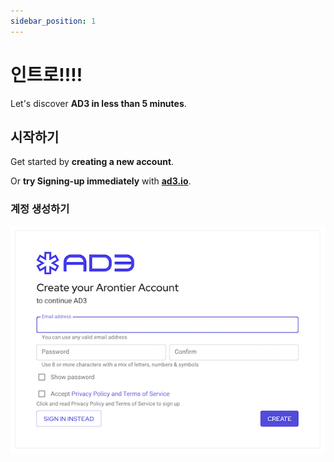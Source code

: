 ```yaml
---
sidebar_position: 1
---
```


# 인트로!!!!

Let's discover **AD3 in less than 5 minutes**.

## 시작하기

Get started by **creating a new account**.

Or **try Signing-up immediately** with **[ad3.io](https://ad3.io)**.

### 계정 생성하기

![Sign Up Page](/img/signUpPage.png)
